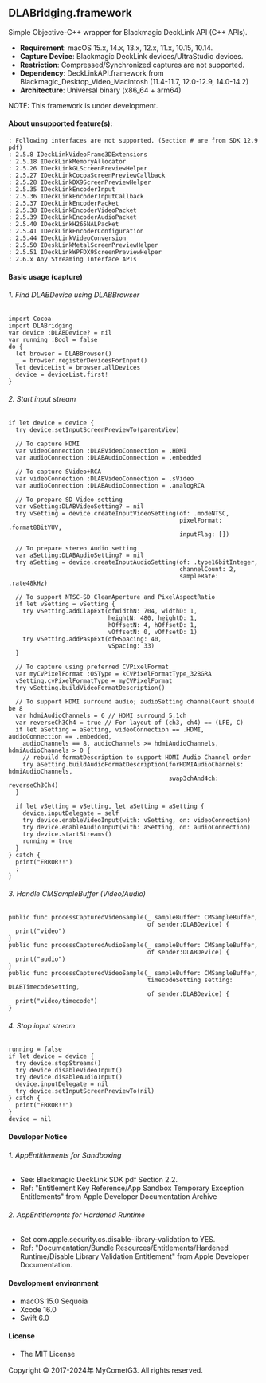 ## DLABridging.framework

Simple Objective-C++ wrapper for Blackmagic DeckLink API (C++ APIs).

- __Requirement__: macOS 15.x, 14.x, 13.x, 12.x, 11.x, 10.15, 10.14.
- __Capture Device__: Blackmagic DeckLink devices/UltraStudio devices.
- __Restriction__: Compressed/Synchronized captures are not supported.
- __Dependency__: DeckLinkAPI.framework from Blackmagic_Desktop_Video_Macintosh (11.4-11.7, 12.0-12.9, 14.0-14.2)
- __Architecture__: Universal binary (x86_64 + arm64)

NOTE: This framework is under development.

#### About unsupported feature(s):

    : Following interfaces are not supported. (Section # are from SDK 12.9 pdf)
    : 2.5.8 IDeckLinkVideoFrame3DExtensions
    : 2.5.18 IDeckLinkMemoryAllocator
    : 2.5.26 IDeckLinkGLScreenPreviewHelper
    : 2.5.27 IDeckLinkCocoaScreenPreviewCallback
    : 2.5.28 IDeckLinkDX9ScreenPreviewHelper
    : 2.5.35 IDeckLinkEncoderInput
    : 2.5.36 IDeckLinkEncoderInputCallback
    : 2.5.37 IDeckLinkEncoderPacket
    : 2.5.38 IDeckLinkEncoderVideoPacket
    : 2.5.39 IDeckLinkEncoderAudioPacket
    : 2.5.40 IDeckLinkH265NALPacket
    : 2.5.41 IDeckLinkEncoderConfiguration
    : 2.5.44 IDeckLinkVideoConversion
    : 2.5.50 IDeskLinkMetalScreenPreviewHelper
    : 2.5.51 IDeckLinkWPFDX9ScreenPreviewHelper
    : 2.6.x Any Streaming Interface APIs

#### Basic usage (capture)

###### 1. Find DLABDevice using DLABBrowser
    import Cocoa
    import DLABridging
    var device :DLABDevice? = nil
    var running :Bool = false
    do {
      let browser = DLABBrowser()
      _ = browser.registerDevicesForInput()
      let deviceList = browser.allDevices
      device = deviceList.first!
    }

###### 2. Start input stream
    if let device = device {
      try device.setInputScreenPreviewTo(parentView)

      // To capture HDMI
      var videoConnection :DLABVideoConnection = .HDMI
      var audioConnection :DLABAudioConnection = .embedded

      // To capture SVideo+RCA
      var videoConnection :DLABVideoConnection = .sVideo
      var audioConnection :DLABAudioConnection = .analogRCA

      // To prepare SD Video setting
      var vSetting:DLABVideoSetting? = nil
      try vSetting = device.createInputVideoSetting(of: .modeNTSC,
                                                    pixelFormat: .format8BitYUV,
                                                    inputFlag: [])

      // To prepare stereo Audio setting
      var aSetting:DLABAudioSetting? = nil
      try aSetting = device.createInputAudioSetting(of: .type16bitInteger,
                                                    channelCount: 2,
                                                    sampleRate: .rate48kHz)

      // To support NTSC-SD CleanAperture and PixelAspectRatio
      if let vSetting = vSetting {
        try vSetting.addClapExt(ofWidthN: 704, widthD: 1,
                                heightN: 480, heightD: 1,
                                hOffsetN: 4, hOffsetD: 1,
                                vOffsetN: 0, vOffsetD: 1)
        try vSetting.addPaspExt(ofHSpacing: 40,
                                vSpacing: 33)
      }

      // To capture using preferred CVPixelFormat
      var myCVPixelFormat :OSType = kCVPixelFormatType_32BGRA
      vSetting.cvPixelFormatType = myCVPixelFormat
      try vSetting.buildVideoFormatDescription()

      // To support HDMI surround audio; audioSetting channelCount should be 8
      var hdmiAudioChannels = 6 // HDMI surround 5.1ch
      var reverseCh3Ch4 = true // For layout of (ch3, ch4) == (LFE, C)
      if let aSetting = aSetting, videoConnection == .HDMI, audioConnection == .embedded,
        audioChannels == 8, audioChannels >= hdmiAudioChannels, hdmiAudioChannels > 0 {
        // rebuild formatDescription to support HDMI Audio Channel order
        try aSetting.buildAudioFormatDescription(forHDMIAudioChannels: hdmiAudioChannels,
                                                 swap3chAnd4ch: reverseCh3Ch4)
      }

      if let vSetting = vSetting, let aSetting = aSetting {
        device.inputDelegate = self
        try device.enableVideoInput(with: vSetting, on: videoConnection)
        try device.enableAudioInput(with: aSetting, on: audioConnection)
        try device.startStreams()
        running = true
      }
    } catch {
      print("ERROR!!")
      :
    }

###### 3. Handle CMSampleBuffer (Video/Audio)
    public func processCapturedVideoSample(_ sampleBuffer: CMSampleBuffer,
                                           of sender:DLABDevice) {
      print("video")
    }
    public func processCapturedAudioSample(_ sampleBuffer: CMSampleBuffer,
                                           of sender:DLABDevice) {
      print("audio")
    }
    public func processCapturedVideoSample(_ sampleBuffer: CMSampleBuffer,
                                           timecodeSetting setting: DLABTimecodeSetting,
                                           of sender:DLABDevice) {
      print("video/timecode")
    }

###### 4. Stop input stream
    running = false
    if let device = device {
      try device.stopStreams()
      try device.disableVideoInput()
      try device.disableAudioInput()
      device.inputDelegate = nil
      try device.setInputScreenPreviewTo(nil)
    } catch {
      print("ERROR!!")
    }
    device = nil

#### Developer Notice

###### 1. AppEntitlements for Sandboxing
- See: Blackmagic DeckLink SDK pdf Section 2.2.
- Ref: "Entitlement Key Reference/App Sandbox Temporary Exception Entitlements" from Apple Developer Documentation Archive

###### 2. AppEntitlements for Hardened Runtime
- Set com.apple.security.cs.disable-library-validation to YES.
- Ref: "Documentation/Bundle Resources/Entitlements/Hardened Runtime/Disable Library Validation Entitlement" from Apple Developer Documentation.

#### Development environment
- macOS 15.0 Sequoia
- Xcode 16.0
- Swift 6.0

#### License
- The MIT License

Copyright © 2017-2024年 MyCometG3. All rights reserved.
